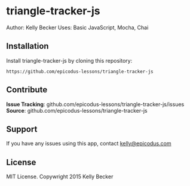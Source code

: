 triangle-tracker-js
=========

Author: Kelly Becker
Uses: Basic JavaScript, Mocha, Chai

Installation
------------
Install triangle-tracker-js by cloning this repository:
```
https://github.com/epicodus-lessons/triangle-tracker-js
```

Contribute
---------
**Issue Tracking**:  github.com/epicodus-lessons/triangle-tracker-js/issues <br>
**Source**: github.com/epicodus-lessons/triangle-tracker-js

Support
-------
If you have any issues using this app, contact kelly@epicodus.com

License
-------
MIT License. Copywright 2015 Kelly Becker
